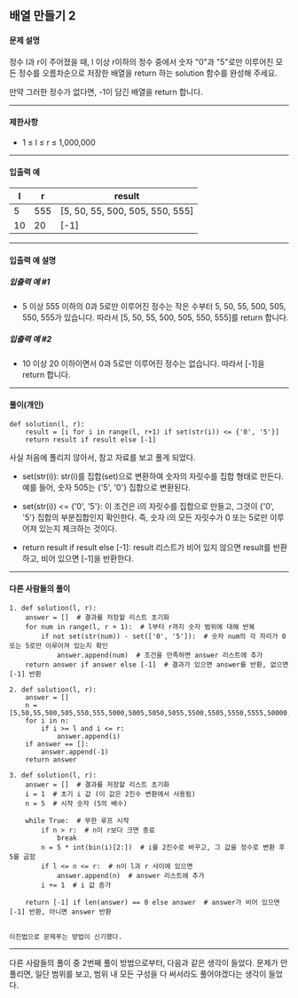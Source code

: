 ## 배열 만들기 2

#### 문제 설명
정수 l과 r이 주어졌을 때, l 이상 r이하의 정수 중에서 숫자 "0"과 "5"로만 이루어진 모든 정수를 오름차순으로 저장한 배열을 return 하는 solution 함수를 완성해 주세요.

만약 그러한 정수가 없다면, -1이 담긴 배열을 return 합니다.

---

#### 제한사항
- 1 ≤ l ≤ r ≤ 1,000,000

---

#### 입출력 예
| l  | r   | result                            |
|----|-----|-----------------------------------|
| 5  | 555 | [5, 50, 55, 500, 505, 550, 555]   |
| 10 | 20  | [-1]                              |

          


---
#### 입출력 예 설명
##### 입출력 예 #1

- 5 이상 555 이하의 0과 5로만 이루어진 정수는 작은 수부터 5, 50, 55, 500, 505, 550, 555가 있습니다. 따라서 [5, 50, 55, 500, 505, 550, 555]를 return 합니다.

##### 입출력 예 #2
- 10 이상 20 이하이면서 0과 5로만 이루어진 정수는 없습니다. 따라서 [-1]을 return 합니다.

----
#### 풀이(개인)
```
def solution(l, r):
    result = [i for i in range(l, r+1) if set(str(i)) <= {'0', '5'}]
    return result if result else [-1]

```
사실 처음에 풀리지 않아서, 참고 자료를 보고 풀게 되었다.
- set(str(i)):
 str(i)를 집합(set)으로 변환하여 숫자의 자릿수를 집합 형태로 만든다. 예를 들어, 숫자 505는 {'5', '0'} 집합으로 변환된다.

- set(str(i)) <= {'0', '5'}:
이 조건은 i의 자릿수를 집합으로 만들고, 그것이 {'0', '5'} 집합의 부분집합인지 확인한다. 
즉, 숫자 i의 모든 자릿수가 0 또는 5로만 이루어져 있는지 체크하는 것이다.

- return result if result else [-1]:
 result 리스트가 비어 있지 않으면 result를 반환하고, 비어 있으면 [-1]을 반환한다.
---

#### 다른 사람들의 풀이
```
1. def solution(l, r):
    answer = []  # 결과를 저장할 리스트 초기화
    for num in range(l, r + 1):  # l부터 r까지 숫자 범위에 대해 반복
        if not set(str(num)) - set(['0', '5']):  # 숫자 num의 각 자리가 0 또는 5로만 이루어져 있는지 확인
            answer.append(num)  # 조건을 만족하면 answer 리스트에 추가
    return answer if answer else [-1]  # 결과가 있으면 answer를 반환, 없으면 [-1] 반환

2. def solution(l, r):
    answer = []
    n = [5,50,55,500,505,550,555,5000,5005,5050,5055,5500,5505,5550,5555,50000,50005,50050,50055,50500,50505,50550,50555,55000,55005,55050,55055,55500,55505,55550,55555,500000,500005,500050,500055,500500,500505,500550,500555,505000,505005,505050,505055,505500,505505,505550,505555,550000,550005,550050,550055,550500,550505,550550,550555,555000,555005,555050,555055,555500,555505,555550,555555]
    for i in n:
        if i >= l and i <= r:
            answer.append(i)
    if answer == []:
        answer.append(-1)
    return answer

3. def solution(l, r):
    answer = []  # 결과를 저장할 리스트 초기화
    i = 1  # 초기 i 값 (이 값은 2진수 변환에서 사용됨)
    n = 5  # 시작 숫자 (5의 배수)
    
    while True:  # 무한 루프 시작
        if n > r:  # n이 r보다 크면 종료
            break
        n = 5 * int(bin(i)[2:])  # i를 2진수로 바꾸고, 그 값을 정수로 변환 후 5를 곱함
        if l <= n <= r:  # n이 l과 r 사이에 있으면
            answer.append(n)  # answer 리스트에 추가
        i += 1  # i 값 증가
    
    return [-1] if len(answer) == 0 else answer  # answer가 비어 있으면 [-1] 반환, 아니면 answer 반환


이진법으로 문제푸는 방법이 신기했다.

```
---
다른 사람들의 풀이 중 2번째 풀이 방법으로부터, 다음과 같은 생각이 들었다.
문제가 안풀리면, 일단 범위를 보고, 범위 내 모든 구성을 다 써서라도 풀어야겠다는 생각이 들었다.